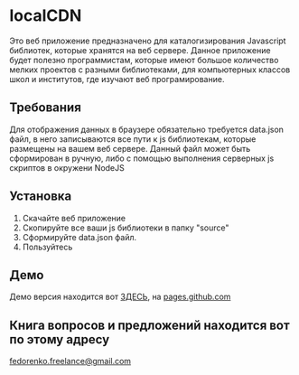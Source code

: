 # localCDN

Это веб приложение предназначено для каталогизирования Javascript библиотек, которые хранятся на веб сервере.
Данное приложение будет полезно программистам, которые имеют большое количество мелких проектов с разными библиотеками,
для компьютерных классов школ и институтов, где изучают веб програмирование.

## Требования
Для отображения данных в браузере обязательно требуется data.json файл, в него записываются все пути к js библиотекам,
которые размещены на вашем веб сервере. Данный файл может быть сформирован в ручную, либо с помощью выполнения серверных
js скриптов в окружени NodeJS

## Установка
1. Скачайте веб приложение
2. Скопируйте все ваши js библиотеки в папку "source"
3. Сформируйте data.json файл.
4. Пользуйтесь

## Демо
Демо версия находится вот [ЗДЕСЬ](http://fedorenko-dmitriy.github.io/localCDN/), на [pages.github.com](https://pages.github.com/)

## Книга вопросов и предложений находится вот по этому адресу
 [fedorenko.freelance@gmail.com](mailto:fedorenko.freelance@gmail.com)



